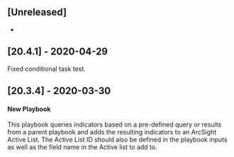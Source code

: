 ## [Unreleased]
-

## [20.4.1] - 2020-04-29
Fixed conditional task test.


## [20.3.4] - 2020-03-30
#### New Playbook
This playbook queries indicators based on a pre-defined
  query or results from a parent playbook and adds the resulting indicators to an ArcSight
Active List. The Active List ID should also be defined in the playbook inputs as well as the field name in the Active list to add to.